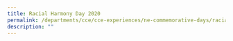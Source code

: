 ```yaml
---
title: Racial Harmony Day 2020
permalink: /departments/cce/cce-experiences/ne-commemorative-days/racial-harmony-day-2020
description: ""
---
```

